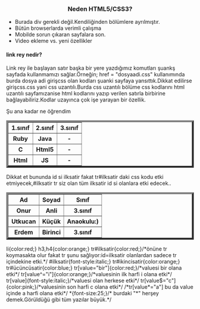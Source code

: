 <html>
<head><!--Bunu giriş.html diye kaydet.-->
<!doctype html><!--Bu bir html sayfası.Profesyonel kullanım.Şart değil-->
<meta charset="utf-8"/><!--Türkçe karakter kullanım-->
<link rel="stylesheet" href="girişcss.css"><!--Açıklama listenin altında-->
</head>
<body>
<h3 align=center>Neden HTML5/CSS3?</h3>
<ul>
<li>Burada div gerekli değil.Kendiliğinden bölümlere ayrılmıştır.</li>
<li>Bütün browserlarda verimli çalışma</li>
<li>Mobilde sorun çıkaran sayfalara son.</li>
<li>Video ekleme vs. yeni özellikler</li>
</ul>
<h4>link rey nedir?</h4>
Link rey ile başlayan satır başka bir yere yazdığımız komutları şuankş sayfada kullanmamızı sağlar.Örneğin; href = "dosyaadi.css" kullanımında
burda dosya adi girişcss olan kodları şuanki sayfaya yansıttık.Dikkat edilirse girişcss.css yani css uzantılı.Burda css uzantılı bölüme css kodlarını
html uzantılı sayfamızanise html kodlarını yazıp verilen satırla birbirine bağlayabiliriz.Kodlar uzayınca çok işe yarayan bir özellik.</body>
<p>Şu ana kadar ne öğrendim</p>
<table border=5>
<tr><th>1.sınıf</th><th>2.sınıf</th><th>3.sınıf</th><tr>
<tr id="ilksatir"><th>Ruby</th><th>Java</th><th>-</th><tr>
<tr id="ikincisatir"><th>C</th><th>Html5</th><th>-</th><tr>
<tr id="ücüncüsatir"><th>Html</th><th>JS</th><th>-</th><tr>
</table>
<p id="ilksatir">Dikkat et bununda id si ilksatir fakat tr#ilksatir daki css kodu etki etmiyecek,#ilksatir tr siz olan tüm ilksatir id si olanlara etki edecek..</p>

<table border=5>
<tr><th>Ad</th><th>Soyad</th><th>Sınıf</th><tr>
<tr value="bir"><th>Onur</th><th>Anli</th><th>3.sınıf</th><tr>
<tr value="iki"><th>Utkucan</th><th>Küçük</th><th>Anaokulu:)</th><tr>
<tr value="üc"><th>Erdem </th><th>Birinci</th><th>3.sınıf</th><tr>
</table>
</html>
<!--girişcss.css diye kaydet-->
li{color:red;}
h3,h4{color:orange;}
tr#ilksatir{color:red;}/*önüne tr koymasakta olur fakat tr şunu sağlıyor:id=ilksatir olanlardan sadece tr içindekine etki.*/
#ilksatir{font-style:italic;}
tr#ikincisatir{color:orange;}
tr#ücüncüsatir{color:blue;}
tr[value="bir"]{color:red;}/*valuesi bir olana etki*/
tr[value^="i"]{color:orange;}/*valuesinin ilk harfi i olana etki*/
tr[value]{font-style:italic;}/*valuesi olan herkese etki*/
tr[value$="c"]{color:pink;}/*valuesinin son harfi c olana etki*/
/*tr[value*="a"] bu da value içinde a harfi olana etki*/
*{font-size:25;}/* burdaki "*" herşey demek.Görüldüğü gibi tüm yazılar büyük.*/
